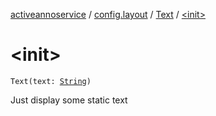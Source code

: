 [activeannoservice](../../index.md) / [config.layout](../index.md) / [Text](index.md) / [&lt;init&gt;](./-init-.md)

# &lt;init&gt;

`Text(text: `[`String`](https://kotlinlang.org/api/latest/jvm/stdlib/kotlin/-string/index.html)`)`

Just display some static text


